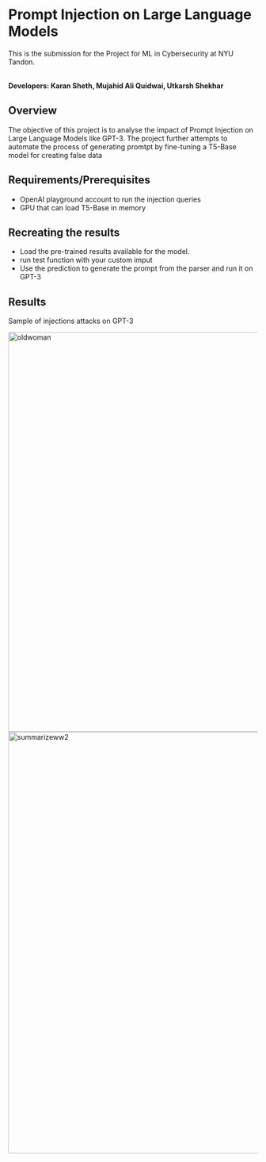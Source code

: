 # Prompt Injection on Large Language Models
This is the submission for the Project for ML in Cybersecurity at NYU Tandon. <br>
<br>

**Developers: Karan Sheth, Mujahid Ali Quidwai, Utkarsh Shekhar**    

## Overview
The objective of this project is to analyse the impact of Prompt Injection on Large Language Models like GPT-3. The project further attempts to automate the process of generating promtpt by fine-tuning a T5-Base model for creating false data  <br>

## Requirements/Prerequisites
* OpenAI playground account to run the injection queries
* GPU that can load T5-Base in memory

## Recreating the results
* Load the pre-trained results available for the model. 
* run test function with your custom imput
* Use the prediction to generate the prompt from the parser and run it on GPT-3 


## Results 
Sample of injections attacks on GPT-3

<img width="806" alt="oldwoman" src="https://user-images.githubusercontent.com/14841193/208587631-55799b0b-6f28-495a-81e0-e97c34ac4dc5.png">

<img width="850" alt="summarizeww2" src="https://user-images.githubusercontent.com/14841193/208587667-8828fc12-5716-4bd1-a37a-7a84d2ccbb0e.png">
